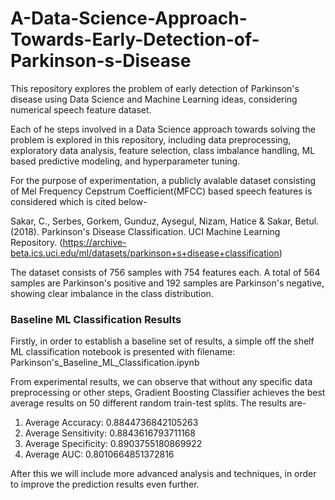 # A-Data-Science-Approach-Towards-Early-Detection-of-Parkinson-s-Disease

This repository explores the problem of early detection of Parkinson's disease using Data Science and Machine Learning ideas, considering numerical speech feature dataset.

Each of he steps involved in a Data Science approach towards solving the problem is explored in this repository, including data preprocessing, exploratory data analysis, feature selection, class imbalance handling, ML based predictive modeling, and hyperparameter tuning.

For the purpose of experimentation, a publicly avalable dataset consisting of Mel Frequency Cepstrum Coefficient(MFCC) based speech features is considered which is cited below-

Sakar, C., Serbes, Gorkem, Gunduz, Aysegul, Nizam, Hatice & Sakar, Betul. (2018). Parkinson's Disease Classification. UCI Machine Learning Repository. (https://archive-beta.ics.uci.edu/ml/datasets/parkinson+s+disease+classification)

The dataset consists of 756 samples with 754 features each. A total of 564 samples are Parkinson's positive and 192 samples are Parkinson's negative, showing clear imbalance in the class distribution.

### Baseline ML Classification Results

Firstly, in order to establish a baseline set of results, a simple off the shelf ML classification notebook is presented with filename: Parkinson's_Baseline_ML_Classification.ipynb

From experimental results, we can observe that without any specific data preprocessing or other steps, Gradient Boosting Classifier achieves the best average results on 50 different random train-test splits. The results are-

1. Average Accuracy: 0.8844736842105263
2. Average Sensitivity: 0.8843616793711168
3. Average Specificity: 0.8903755180869922
4. Average AUC: 0.8010664851372816

After this we will include more advanced analysis and techniques, in order to improve the prediction results even further.
